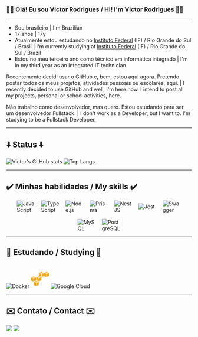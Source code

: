 ### 👋👑 Olá! Eu sou Victor Rodrigues / Hi! I'm Victor Rodrigues 👋👑

<hr>

- Sou brasileiro  |  I'm Brazilian
- 17 anos  |  17y
- Atualmente estou estudando no [Instituto Federal](https://ifrs.edu.br) (IF) / Rio Grande do Sul / Brasil  |  I'm currently studying at [Instituto Federal](https://ifrs.edu.br) (IF) / Rio Grande do Sul / Brazil
- Estou no meu terceiro ano como técnico em informática integrado  |  I'm in my third year as an integrated IT technician

Recentemente decidi usar o GitHub e, bem, estou aqui agora. Pretendo postar todos os meus projetos, atividades pessoais ou escolares, aqui.  |  I recently decided to use GitHub and well, I'm here now. I intend to post all my projects, personal or school activities, here.

Não trabalho como desenvolvedor, mas quero. Estou estudando para ser um desenvolvedor Fullstack.  |  I don't work as a Developer, but I want to. I'm studying to be a Fullstack Developer.

<hr>

## ⬇️ Status ⬇️

![Victor's GitHub stats](https://github-readme-stats.vercel.app/api?username=VictorRodrigues0&show_icons=true&theme=tokyonight)
![Top Langs](https://github-readme-stats.vercel.app/api/top-langs/?username=VictorRodrigues0&layout=compact&theme=tokyonight)


<hr>

## ✔️ Minhas habilidades / My skills ✔️

<div style="display: flex; gap: 16px; justify-content: center; flex-wrap: wrap; align-items: center;">
  <img alt="JavaScript" width="50" src="https://cdn.jsdelivr.net/gh/devicons/devicon/icons/javascript/javascript-original.svg" />
  <img alt="TypeScript" width="50" src="https://cdn.jsdelivr.net/gh/devicons/devicon/icons/typescript/typescript-original.svg" />
  <img alt="Node.js" width="50" src="https://cdn.jsdelivr.net/gh/devicons/devicon/icons/nodejs/nodejs-original.svg" />
  <img alt="Prisma" width="50" src="https://cdn.jsdelivr.net/gh/devicons/devicon/icons/prisma/prisma-original.svg" />
  <img alt="NestJS" width="50" src="https://nestjs.com/img/logo-small.svg" />
  <img alt="Jest" width="50" src="https://cdn.jsdelivr.net/gh/devicons/devicon/icons/jest/jest-plain.svg" />
  <img alt="Swagger" width="50" src="https://cdn.jsdelivr.net/gh/devicons/devicon/icons/swagger/swagger-original.svg" />
  <img alt="MySQL" width="50" src="https://cdn.jsdelivr.net/gh/devicons/devicon/icons/mysql/mysql-original.svg" />
  <img alt="PostgreSQL" width="50" src="https://cdn.jsdelivr.net/gh/devicons/devicon/icons/postgresql/postgresql-original.svg" />
</div>

<hr>

## 📖 Estudando / Studying 📖

<div style="display: inline_block"><br>
  
<img alt="Docker" width="50" src="https://cdn.jsdelivr.net/gh/devicons/devicon/icons/docker/docker-original.svg" />
<img alt="AWS" width="50" src="https://raw.githubusercontent.com/devicons/devicon/master/icons/amazonwebservices/amazonwebservices-original.svg" />
<img alt="Google Cloud" width="50" src="https://cdn.jsdelivr.net/gh/devicons/devicon/icons/googlecloud/googlecloud-original.svg" />
          
</div>
          <hr>

## ✉️ Contato / Contact ✉️

<div>

<a href="mailto:vs533036@gmail.com" target="_blank"><img src="https://img.shields.io/badge/-Gmail-%23333?style=for-the-badge&logo=gmail&logoColor=white" target="_blank"></a>
<a href="https://www.linkedin.com/in/victor-silva-antunes-rodrigues-1b04a1270/" target="_blank"><img src="https://img.shields.io/badge/-LinkedIn-%230077B5?style=for-the-badge&logo=linkedin&logoColor=white" target="_blank"></a>


</div>


